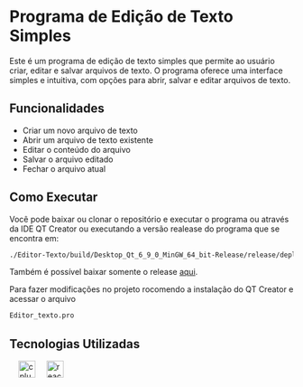 # Programa de Edição de Texto Simples
Este é um programa de edição de texto simples que permite ao usuário criar, editar e salvar arquivos de texto. O programa oferece uma interface simples e intuitiva, com opções para abrir, salvar e editar arquivos de texto.

## Funcionalidades
- Criar um novo arquivo de texto
- Abrir um arquivo de texto existente
- Editar o conteúdo do arquivo
- Salvar o arquivo editado
- Fechar o arquivo atual

## Como Executar
Você pode baixar ou clonar o repositório e executar o programa ou através da IDE QT Creator ou executando a versão realease do programa que se encontra em: 

```bash
./Editor-Texto/build/Desktop_Qt_6_9_0_MinGW_64_bit-Release/release/deploy/Editor_Texto.exe
 ````

Também é possível baixar somente o release <a href="https://github.com/ZoG101/Editor-Texto/releases/tag/Editor-texto">aqui</a>.

Para fazer modificações no projeto rocomendo a instalação do QT Creator e acessar o arquivo

```bash
Editor_texto.pro
 ````

## Tecnologias Utilizadas

<div align="left">
  <img width="12" />
  <img src="https://cdn.jsdelivr.net/gh/devicons/devicon/icons/cplusplus/cplusplus-original.svg" height="30" style="height: 30px" alt="cplusplus logo"  />
  <img width="12" />
  <img src="https://cdn.jsdelivr.net/gh/devicons/devicon/icons/qt/qt-original.svg" height="30" style="height: 30px" alt="react logo"  />
</div>
